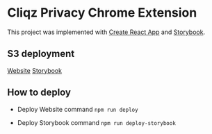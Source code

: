 # Cliqz Privacy Chrome Extension

This project was implemented with [Create React App](https://github.com/facebookincubator/create-react-app) and
[Storybook](https://github.com/storybooks/storybook).


## S3 deployment

[Website](http://cliqz.s3-website.eu-central-1.amazonaws.com/website/)
[Storybook](http://cliqz.s3-website.eu-central-1.amazonaws.com/storybook/)

## How to deploy

- Deploy Website command
`npm run deploy`

- Deploy Storybook command
`npm run deploy-storybook`
